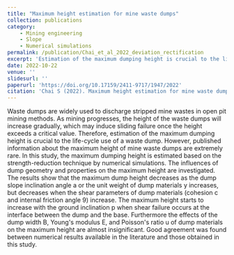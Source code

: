 ```yaml
---
title: "Maximum height estimation for mine waste dumps"
collection: publications
category: 
    - Mining engineering
    - Slope
    - Numerical simulations
permalink: /publication/Chai_et_al_2022_deviation_rectification
excerpt: 'Estimation of the maximum dumping height is crucial to the life-cycle use of a waste dump. In this study, the maximum dumping height is estimated based on the strength-reduction technique by numerical simulations. The influences of dump geometry and properties on the maximum height are investigated.'
date: 2022-10-22
venue: ''
slidesurl: ''
paperurl: 'https://doi.org/10.17159/2411-9717/1947/2022'
citation: 'Chai S (2022). Maximum height estimation for mine waste dumps. Journal of the Southern African Institute of Mining and Metallurgy. 122(10):579-586. https://doi.org/10.17159/2411-9717/1947/2022.'
---
```


Waste dumps are widely used to discharge stripped mine wastes in open pit mining methods. As mining progresses, the height of the waste dumps will increase gradually, which may induce sliding failure once the height exceeds a critical value. Therefore, estimation of the maximum dumping height is crucial to the life-cycle use of a waste dump. However, published information about the maximum height of mine waste dumps are extremely rare. In this study, the maximum dumping height is estimated based on the strength-reduction technique by numerical simulations. The influences of dump geometry and properties on the maximum height are investigated. The results show that the maximum dump height decreases as the dump slope inclination angle a or the unit weight of dump materials y increases, but decreases when the shear parameters of dump materials (cohesion c and internal friction angle 9) increase. The maximum height starts to increase with the ground inclination p when shear failure occurs at the interface between the dump and the base. Furthermore the effects of the dump width B, Young's modulus E, and Poisson's ratio u of dump materials on the maximum height are almost insignificant. Good agreement was found between numerical results available in the literature and those obtained in this study.